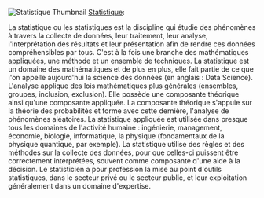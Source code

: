 ![Statistique Thumbnail](https://upload.wikimedia.org/wikipedia/commons/4/44/Standard_Normal_Distribution.png)
[Statistique](https://fr.wikipedia.org/wiki/Statistique): 

La statistique ou les statistiques est la discipline qui étudie des phénomènes à travers la collecte de données, leur traitement, leur analyse, l'interprétation des résultats et leur présentation afin de rendre ces données compréhensibles par tous. C'est à la fois une branche des mathématiques appliquées, une méthode et un ensemble de techniques.
La statistique est un domaine des mathématiques et de plus en plus, elle fait partie de ce que l'on appelle aujourd'hui la science des données (en anglais : Data Science). L'analyse applique des lois mathématiques plus générales (ensembles, groupes, inclusion, exclusion). Elle possède une composante théorique ainsi qu'une composante appliquée. La composante théorique s'appuie sur la théorie des probabilités et forme avec cette dernière, l'analyse de phénomènes aléatoires. La statistique appliquée est utilisée dans presque tous les domaines de l'activité humaine : ingénierie, management, économie, biologie, informatique, la physique (fondamentaux de la physique quantique, par exemple). La statistique utilise des règles et des méthodes sur la collecte des données, pour que celles-ci puissent être correctement interprétées, souvent comme composante d'une aide à la décision. Le statisticien a pour profession la mise au point d'outils statistiques, dans le secteur privé ou le secteur public, et leur exploitation généralement dans un domaine d'expertise.